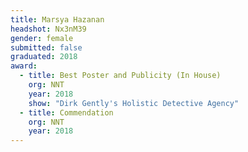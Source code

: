 ```yaml
---
title: Marsya Hazanan
headshot: Nx3nM39
gender: female
submitted: false
graduated: 2018
award: 
  - title: Best Poster and Publicity (In House)
    org: NNT
    year: 2018
    show: "Dirk Gently's Holistic Detective Agency"
  - title: Commendation
    org: NNT
    year: 2018
---
```

